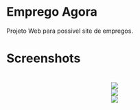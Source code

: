 <h1>Emprego Agora</h1>
<p>Projeto Web para possível site de empregos.</p>

<h1>Screenshots<h1>
<p align="center">
  <img src="https://i.ibb.co/QQ4MmMz/screencapture-localhost-Face-Squeezy-Infect-site-vaga-php-2019-02-18-20-57-53.png"><br>
  <img src="https://i.ibb.co/546vCfL/screencapture-localhost-Face-Squeezy-Infect-site-cadastro-php-2019-02-18-20-58-27.png"><br>
  <img src="https://i.ibb.co/PZvMT7L/screencapture-localhost-Face-Squeezy-Infect-site-login-php-2019-02-18-20-58-53.png">
</p>
          
          
